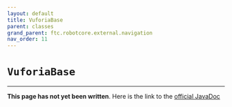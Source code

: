 ```yaml
---
layout: default
title: VuforiaBase
parent: classes
grand_parent: ftc.robotcore.external.navigation
nav_order: 11
---
```

# `VuforiaBase`
---
**This page has not yet been written**. Here is the link to the [official JavaDoc](https://ftctechnh.github.io/ftc_app/doc/javadoc/org/firstinspires/ftc/robotcore/external/navigation/VuforiaBase.html)
        